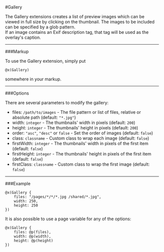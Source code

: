 #Gallery

The Gallery extensions creates a list of preview images which can be viewed in full size by clicking on the thumbnail. The images to be included can be specified by a glob pattern.    
If an image contains an Exif description tag, that tag will be used as the overlay's caption.

---

###Markup

To use the Gallery extension, simply put 

	@x(Gallery)
	
somewhere in your markup.

---

###Options

There are several parameters to modify the gallery:

- files: `/path/to/images` - The file pattern or list of files, relative or absolute path (default: `"*.jpg"`)
- width: `integer` - The thumbnails' width in pixels (default: `200`)
- height: `integer` - The thumbnails' height in pixels (default: `200`)
- order: `"asc"`, `"desc"` or `false` - Set the order of images (default: `false`)
- class: `classname` - Custom class to wrap each image (default: `false`)
- firstWidth: `integer` - The thumbnails' width in pixels of the first item (default: `false`)
- firstHeight: `integer` - The thumbnails' height in pixels of the first item (default: `false`)
- firstClass: `classname` - Custom class to wrap the first image (default: `false`)

---

###Example

	@x(Gallery {
		files: "/pages/*/*/*.jpg /shared/*.jpg", 
		width: 250, 
		height: 250
	}) 
	
It is also possible to use a page variable for any of the options:

	@x(Gallery {
		files: @p(files), 
		width: @p(width), 
		height: @p(height)
	}) 